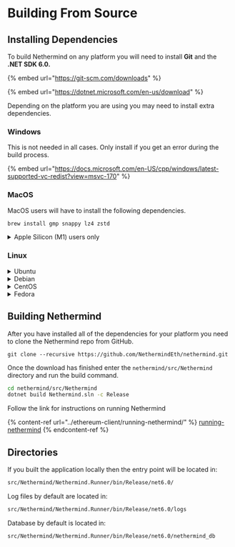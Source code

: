 # Building From Source

## Installing Dependencies

To build Nethermind on any platform you will need to install **Git** and the **.NET SDK 6.0.**

{% embed url="https://git-scm.com/downloads" %}

{% embed url="https://dotnet.microsoft.com/en-us/download" %}

Depending on the platform you are using you may need to install extra dependencies.

### Windows

This is not needed in all cases. Only install if you get an error during the build process.

{% embed url="https://docs.microsoft.com/en-US/cpp/windows/latest-supported-vc-redist?view=msvc-170" %}

### MacOS

MacOS users will have to install the following dependencies.

```bash
brew install gmp snappy lz4 zstd
```

<details>

<summary>Apple Silicon (M1) users only</summary>

You will need to create symlink for homebrew dependencies.

```bash
sudo ln -s find /opt/homebrew/Cellar/snappy -name "libsnappy.dylib" /usr/local/lib/libsnappy.dylib
```

</details>

### Linux

<details>

<summary>Ubuntu</summary>

## amd64

```
sudo apt-get install libsnappy-dev libc6-dev libc6
```

## arm64/aarch64

```
sudo apt-get install libsnappy-dev libc6-dev libc6 libgflags-dev
```

</details>

<details>

<summary>Debian</summary>

```
sudo apt-get install libsnappy-dev libc6-dev libc6
```

</details>

<details>

<summary>CentOS</summary>

```
sudo yum install -y glibc-devel bzip2-devel libzstd
```

#### Link Libraries

```
sudo ln -s `find /usr/lib64/ -type f -name "libbz2.so.1*"` /usr/lib64/libbz2.so.1.0 && \
```

</details>

<details>

<summary>Fedora</summary>

```
sudo yum install -y glibc-devel snappy libzstd
```

#### Link Libraires

```
sudo ln -s `find /usr/lib64/ -type f -name "libbz2.so.1*"` /usr/lib64/libbz2.so.1.0 && \
```



</details>

## Building Nethermind

After you have installed all of the dependencies for your platform you need to clone the Nethermind repo from GitHub.

```
git clone --recursive https://github.com/NethermindEth/nethermind.git
```

Once the download has finished enter the `nethermind/src/Nethermind` directory and run the build command.

```bash
cd nethermind/src/Nethermind
dotnet build Nethermind.sln -c Release
```

Follow the link for instructions on running Nethermind

{% content-ref url="../ethereum-client/running-nethermind/" %}
[running-nethermind](../ethereum-client/running-nethermind/)
{% endcontent-ref %}

## Directories

If you built the application locally then the entry point will be located in:

```bash
src/Nethermind/Nethermind.Runner/bin/Release/net6.0/
```

Log files by default are located in:

```bash
src/Nethermind/Nethermind.Runner/bin/Release/net6.0/logs
```

Database by default is located in:

```bash
src/Nethermind/Nethermind.Runner/bin/Release/net6.0/nethermind_db
```
